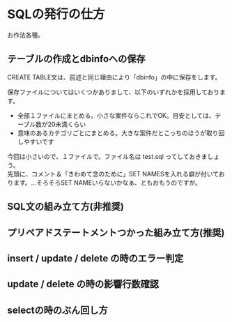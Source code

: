 # SQLの発行の仕方
お作法各種。

## テーブルの作成とdbinfoへの保存
CREATE TABLE文は、前述と同じ理由により「dbinfo」の中に保存をします。

保存ファイルについてはいくつかありまして、以下のいずれかを採用しております。

* 全部１ファイルにまとめる。小さな案件ならこれでOK。目安としては、テーブル数が20未満くらい
* 意味のあるカテゴリごとにまとめる。大きな案件だとこっちのほうが取り回しやすいです

今回は小さいので、１ファイルで。ファイル名は test.sql ってしておきましょう。    
先頭に、コメント＆「きわめて念のために」SET NAMESを入れる癖が付いております。…そろそろSET NAMEいらないかなぁ、ともおもうのですが。



## SQL文の組み立て方(非推奨)

## プリペアドステートメントつかった組み立て方(推奨)

## insert / update / delete の時のエラー判定

## update / delete の時の影響行数確認

## selectの時のぶん回し方


